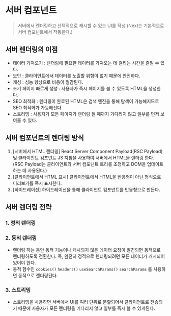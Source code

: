 # 서버 컴포넌트

> 서버에서 렌더링하고 선택적으로 캐시할 수 있는 UI를 작성 (Next는 기본적으로 서버 컴포넌트에서 작동한다.)
> 

## 서버 렌더링의 이점

- 데이터 가져오기 : 렌더링에 필요한 데이터를 가져오는 데 걸리는 시간을 줄일 수 있다.
- 보안 : 클라이언트에서 데이터를 노출할 위험이 없기 때문에 안전하다.
- 캐싱 : 성능 향상으로 비용이 절감된다.
- 초기 페이지 빠르게 생성 : 사용자가 즉시 페이지를 볼 수 있도록 HTML을 생성한다.
- SEO 최적화 : 렌더링이 완료된 HTML은 검색 엔진을 통해 탐색이 가능해지므로 SEO 최적화가 가능해진다.
- 스트리밍 : 사용자가 모든 페이지가 렌더링 될 때까지 기다리지 않고 일부를 먼저 보여줄 수 있다.

## 서버 컴포넌트의 렌더링 방식

1. [서버에서 HTML 렌더링] React Server Component Payload(RSC Payload) 및 클라이언트 컴포넌트 JS 지침을 사용하여 서버에서 HTML을 렌더링 한다. 
(RSC Payload는 클라이언트와 서버 컴포넌트 트리를 조정하고 DOM을 업데이트하는 데 사용된다.)
2. [클라이언트에서 HTML 표시] 클라이언트에서 HTML을 반응형이 아닌 형식으로 미리보기를 즉시 표시한다.
3. [하이드레이션] 하이드레이션을 통해 클라이언트 컴포넌트를 반응형으로 만든다.

## 서버 렌더링 전략

### 1. 정적 렌더링

### 2. 동적 렌더링

- 렌더링 하는 동안 동적 기능이나 캐시되지 않은 데이터 요청이 발견되면 동적으로 렌더링하도록 전환한다. 즉, 완전히 정적으로 렌더링되려면 모든 데이터가 캐시되어 있어야 한다.
- 동적 함수인 `cookies()` `headers()` `useSearchParams()` `searchParams`  를 사용하면 동적으로 렌더링된다.

### 3. 스트리밍

- 스트리밍을 사용하면 서버에서 UI를 여러 단위로 분할되어서 클라이언트로 전송되기 때문에 사용자가 모든 렌더링을 기다리지 않고 일부를 즉시 볼 수 있게된다.
